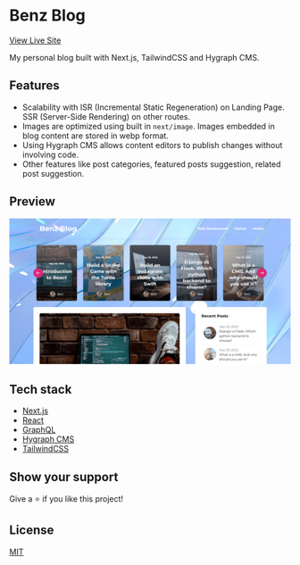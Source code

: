 # Benz Blog

[View Live Site](https://benz-blog.vercel.app/)

My personal blog built with Next.js, TailwindCSS and Hygraph CMS.

## Features

- Scalability with ISR (Incremental Static Regeneration) on Landing Page. SSR (Server-Side Rendering) on other routes.
- Images are optimized using built in `next/image`. Images embedded in blog content are stored in webp format.
- Using Hygraph CMS allows content editors to publish changes without involving code.
- Other features like post categories, featured posts suggestion, related post suggestion.

## Preview

<img src="./resources/home.png" />

## Tech stack

- [Next.js](https://nextjs.org/)
- [React](https://reactjs.org/)
- [GraphQL](https://graphql.org/)
- [Hygraph CMS](https://hygraph.com/)
- [TailwindCSS](https://tailwindcss.com/)

## Show your support

Give a ⭐️ if you like this project!

## License

[MIT](LICENSE)
